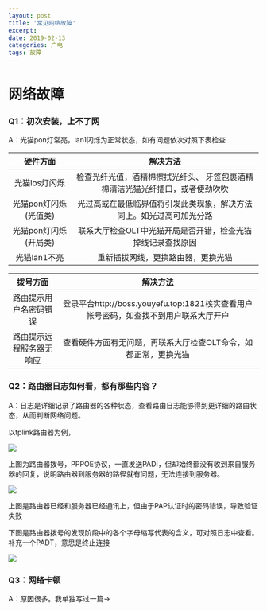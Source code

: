 ```yaml
---
layout: post
title: '常见网络故障'
excerpt: 
date: 2019-02-13
categories: 广电
tags: 故障
---
```




#  网络故障

### Q1：初次安装，上不了网

A：光猫pon灯常亮，lan1闪烁为正常状态，如有问题依次对照下表检查

|       硬件方面        |                           解决方法                           |
| :-------------------: | :----------------------------------------------------------: |
|     光猫los灯闪烁     | 检查光纤光值，酒精棉擦拭光纤头、 牙签包裹酒精棉清洁光猫光纤插口，或者使劲吹吹 |
| 光猫pon灯闪烁(光值类) | 光过高或在最低临界值将引发此类现象，解决方法同上。如光过高可加光分路 |
| 光猫pon灯闪烁(开局类) | 联系大厅检查OLT中光猫开局是否开错，检查光猫掉线记录查找原因  |
|     光猫lan1不亮      |              重新插拔网线，更换路由器，更换光猫              |



|         拨号方面         |                           解决方法                           |
| :----------------------: | :----------------------------------------------------------: |
|  路由提示用户名密码错误  | 登录平台http://boss.youyefu.top:1821核实查看用户帐号密码，如查找不到用户联系大厅开户 |
| 路由提示远程服务器无响应 | 查看硬件方面有无问题，再联系大厅检查OLT命令，如都正常，更换光猫 |



### Q2：路由器日志如何看，都有那些内容？

A：日志是详细记录了路由器的各种状态，查看路由日志能够得到更详细的路由状态，从而判断网络问题。

以tplink路由器为例，

![](https://youyefu-1251686655.cos.ap-beijing.myqcloud.com/img/20190213150033.png)

上图为路由器拨号，PPPOE协议，一直发送PADI，但却始终都没有收到来自服务器的回复，说明路由器到服务器的路径就有问题，无法连接到服务器。









![](https://youyefu-1251686655.cos.ap-beijing.myqcloud.com/img/20190213145846.png)

上图是路由器已经和服务器已经通讯上，但由于PAP认证时的密码错误，导致验证失败



下图是路由器拨号的发现阶段中的各个字母缩写代表的含义，可对照日志中查看。补充一个PADT，意思是终止连接

![](https://youyefu-1251686655.cos.ap-beijing.myqcloud.com/img/20190213145721.png)



### Q3：网络卡顿

A：原因很多。我单独写过一篇→

[传送门]:http://youyefu.top/2018/05/28/%E5%BD%B1%E5%93%8D%E7%BD%91%E9%80%9F%E7%9A%84%E5%87%A0%E5%A4%A7%E5%9B%A0%E7%B4%A0.html




